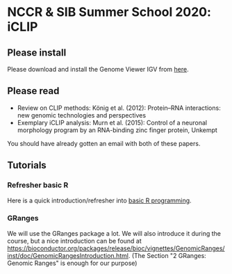 # NCCR & SIB Summer School 2020: iCLIP 

## Please install
Please download and install the Genome Viewer IGV from [here](https://software.broadinstitute.org/software/igv/download).


## Please read
- Review on CLIP methods: König et al. (2012): Protein–RNA interactions: new genomic technologies and perspectives 
- Exemplary iCLIP analysis: Murn et al. (2015): Control of a neuronal morphology program by an RNA-binding zinc finger protein, Unkempt 

You should have already gotten an email with both of these papers.


## Tutorials
### Refresher basic R
Here is a quick introduction/refresher into [basic R programming](R_intro.pdf).

### GRanges
We will use the GRanges package a lot. We will also introduce it during the course, but a nice introduction can be found at
https://bioconductor.org/packages/release/bioc/vignettes/GenomicRanges/inst/doc/GenomicRangesIntroduction.html. 
(The Section "2 GRanges: Genomic Ranges" is enough for our purpose)

